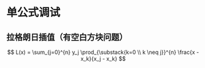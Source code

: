 # 单公式调试

## 拉格朗日插值（有空白方块问题）
$$
L(x) = \sum_{j=0}^{n} y_j \prod_{\substack{k=0 \\ k \neq j}}^{n} \frac{x - x_k}{x_j - x_k}
$$
